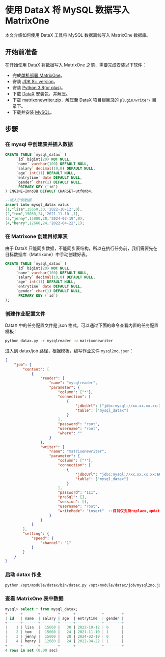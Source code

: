 # 使用 DataX 将 MySQL 数据写入 MatrixOne

本文介绍如何使用 DataX 工具将 MySQL 数据离线写入 MatrixOne 数据库。

## 开始前准备

在开始使用 DataX 将数据写入 MatrixOne 之前，需要完成安装以下软件：

- 完成[单机部署 MatrixOne](https://docs.matrixorigin.cn/1.2.3/MatrixOne/Get-Started/install-standalone-matrixone/)。
- 安装 [JDK 8+ version](https://www.oracle.com/sg/java/technologies/javase/javase8-archive-downloads.html)。
- 安装 [Python 3.8(or plus)](https://www.python.org/downloads/)。
- 下载 [DataX](https://datax-opensource.oss-cn-hangzhou.aliyuncs.com/202210/datax.tar.gz) 安装包，并解压。
- 下载 [matrixonewriter.zip](https://community-shared-data-1308875761.cos.ap-beijing.myqcloud.com/artwork/docs/develop/Computing-Engine/datax-write/matrixonewriter.zip)，解压至 DataX 项目根目录的 `plugin/writer/` 目录下。
- 下载并安装 [MySQL](https://downloads.mysql.com/archives/get/p/23/file/mysql-server_8.0.33-1ubuntu23.04_amd64.deb-bundle.tar)。

## 步骤

### 在 mysql 中创建表并插入数据

```sql
CREATE TABLE `mysql_datax` (
     `id` bigint(20) NOT NULL,
     `name` varchar(100) DEFAULT NULL,
     `salary` decimal(10,0) DEFAULT NULL,
     `age` int(11) DEFAULT NULL,
     `entrytime` date DEFAULT NULL,
     `gender` char(1) DEFAULT NULL,
      PRIMARY KEY (`id`)
) ENGINE=InnoDB DEFAULT CHARSET=utf8mb4;

--插入示例数据
insert into mysql_datax valus
(1,"lisa",15660,30,'2022-10-12',0),
(2,"tom",15060,24,'2021-11-10',1),
(3,"jenny",15000,28,'2024-02-19',0),
(4,"henry",12660,24,'2022-04-22',1);
```

### 在 Matrixone 创建目标库表

由于 DataX 只能同步数据，不能同步表结构，所以在执行任务前，我们需要先在目标数据库（Matrixone）中手动创建好表。

```sql
CREATE TABLE `mysql_datax` (
     `id` bigint(20) NOT NULL,
     `name` varchar(100) DEFAULT NULL,
     `salary` decimal(10,0) DEFAULT NULL,
     `age` int(11) DEFAULT NULL,
     `entrytime` date DEFAULT NULL,
     `gender` char(1) DEFAULT NULL,
      PRIMARY KEY (`id`)
);
```

### 创建作业配置文件

DataX 中的任务配置文件是 json 格式，可以通过下面的命令查看内置的任务配置模板：

```bash
python datax.py -r mysqlreader -w matrixonewriter
```

进入到 datax/job 路径，根据模板，编写作业文件 `mysql2mo.json`：

```json
{
    "job": {
        "content": [
            {
                "reader": {
                    "name": "mysqlreader",
                    "parameter": {
                        "column": ["*"],
                        "connection": [
                            {
                                "jdbcUrl": ["jdbc:mysql://xx.xx.xx.xx:3306/test"],
                                "table": ["mysql_datax"]
                            }
                        ],
                        "password": "root",
                        "username": "root",
                        "where": ""
                    }
                },
                "writer": {
                    "name": "matrixonewriter",
                    "parameter": {
                        "column": ["*"],
                        "connection": [
                            {
                                "jdbcUrl": "jdbc:mysql://xx.xx.xx.xx:6001/test",
                                "table": ["mysql_datax"]
                            }
                        ],
                        "password": "111",
                        "preSql": [],
                        "session": [],
                        "username": "root",
                        "writeMode": "insert"  --目前仅支持replace,update 或 insert 方式
                    }
                }
            }
        ],
        "setting": {
            "speed": {
                "channel": "1"
            }
        }
    }
}
```

### 启动 datax 作业

```bash
python /opt/module/datax/bin/datax.py /opt/module/datax/job/mysql2mo.json
```

### 查看 MatrixOne 表中数据

```sql
mysql> select * from mysql_datax;
+------+-------+--------+------+------------+--------+
| id   | name  | salary | age  | entrytime  | gender |
+------+-------+--------+------+------------+--------+
|    1 | lisa  |  15660 |   30 | 2022-10-12 | 0      |
|    2 | tom   |  15060 |   24 | 2021-11-10 | 1      |
|    3 | jenny |  15000 |   28 | 2024-02-19 | 0      |
|    4 | henry |  12660 |   24 | 2022-04-22 | 1      |
+------+-------+--------+------+------------+--------+
4 rows in set (0.00 sec)
```